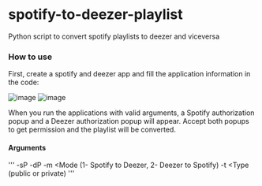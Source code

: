 # spotify-to-deezer-playlist
Python script to convert spotify playlists to deezer and viceversa

### How to use
First, create a spotify and deezer app and fill the application information in the code:

![image](https://user-images.githubusercontent.com/64108298/215152556-225c3f1e-1416-42dc-a981-43ccbd00e994.png)
![image](https://user-images.githubusercontent.com/64108298/215152616-2a9060b1-acca-493f-9e86-6fc98fc842ba.png)

When you run the applications with valid arguments, a Spotify authorization popup and a Deezer authorization popup will appear. Accept both popups to get permission and the playlist will be converted.

#### Arguments
'''
-sP <Spotify Playlist ID>
-dP <Deezer Playlist ID>
-m  <Mode (1- Spotify to Deezer, 2- Deezer to Spotify)
-t  <Type (public or private)
'''
